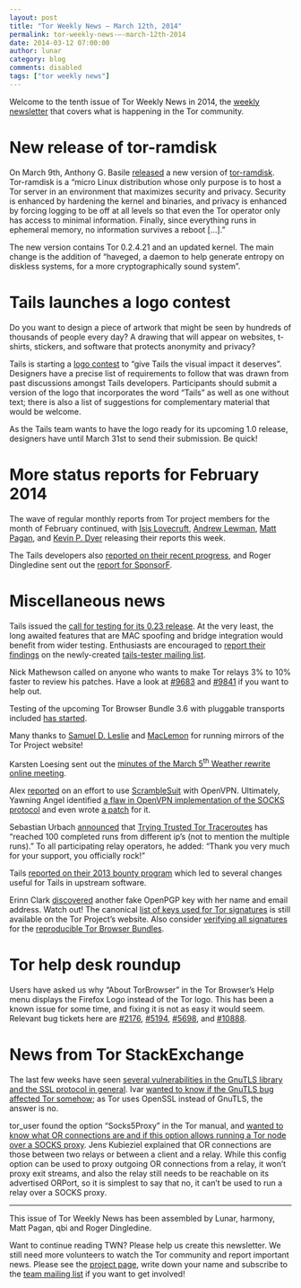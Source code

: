 ```yaml
---
layout: post
title: "Tor Weekly News — March 12th, 2014"
permalink: tor-weekly-news-—-march-12th-2014
date: 2014-03-12 07:00:00
author: lunar
category: blog
comments: disabled
tags: ["tor weekly news"]
---
```


Welcome to the tenth issue of Tor Weekly News in 2014, the [weekly newsletter](https://lists.torproject.org/cgi-bin/mailman/listinfo/tor-news) that covers what is happening in the Tor community.

New release of tor-ramdisk
==========================

On March 9th, Anthony G. Basile [released](http://opensource.dyc.edu/pipermail/tor-ramdisk/2014-March/000127.html) a new version of [tor-ramdisk](http://opensource.dyc.edu/tor-ramdisk). Tor-ramdisk is a “micro Linux distribution whose only purpose is to host a Tor server in an environment that maximizes security and privacy. Security is enhanced by hardening the kernel and binaries, and privacy is enhanced by forcing logging to be off at all levels so that even the Tor operator only has access to minimal information. Finally, since everything runs in ephemeral memory, no information survives a reboot […].”

The new version contains Tor 0.2.4.21 and an updated kernel. The main change is the addition of “haveged, a daemon to help generate entropy on diskless systems, for a more cryptographically sound system”.

Tails launches a logo contest
=============================

Do you want to design a piece of artwork that might be seen by hundreds of thousands of people every day? A drawing that will appear on websites, t-shirts, stickers, and software that protects anonymity and privacy?

Tails is starting a [logo contest](https://tails.boum.org/news/logo_contest/) to “give Tails the visual impact it deserves”. Designers have a precise list of requirements to follow that was drawn from past discussions amongst Tails developers. Participants should submit a version of the logo that incorporates the word “Tails” as well as one without text; there is also a list of suggestions for complementary material that would be welcome.

As the Tails team wants to have the logo ready for its upcoming 1.0 release, designers have until March 31st to send their submission. Be quick!

More status reports for February 2014
=====================================

The wave of regular monthly reports from Tor project members for the month of February continued, with [Isis Lovecruft](https://lists.torproject.org/pipermail/tor-reports/2014-March/000479.html), [Andrew Lewman](https://lists.torproject.org/pipermail/tor-reports/2014-March/000480.html), [Matt Pagan](https://lists.torproject.org/pipermail/tor-reports/2014-March/000482.html), and [Kevin P. Dyer](https://lists.torproject.org/pipermail/tor-reports/2014-March/000483.html) releasing their reports this week.

The Tails developers also [reported on their recent progress](https://tails.boum.org/news/report_2014_02/), and Roger Dingledine sent out the [report for SponsorF](https://lists.torproject.org/pipermail/tor-reports/2014-March/000484.html).

Miscellaneous news
==================

Tails issued the [call for testing for its 0.23 release](https://tails.boum.org/news/test_0.23-rc1/). At the very least, the long awaited features that are MAC spoofing and bridge integration would benefit from wider testing. Enthusiasts are encouraged to [report their findings](https://mailman.boum.org/pipermail/tails-testers/2014-March/000000.html) on the newly-created [tails-tester mailing list](https://tails.boum.org/news/tails-testers/).

Nick Mathewson called on anyone who wants to make Tor relays 3% to 10% faster to review his patches. Have a look at [\#9683](https://bugs.torproject.org/9683) and [\#9841](https://bugs.torproject.org/9841) if you want to help out.

Testing of the upcoming Tor Browser Bundle 3.6 with pluggable transports included [has started](https://lists.torproject.org/pipermail/tor-qa/2014-March/000346.html).

Many thanks to [Samuel D. Leslie](https://lists.torproject.org/pipermail/tor-mirrors/2014-March/000483.html) and [MacLemon](https://lists.torproject.org/pipermail/tor-mirrors/2014-March/000484.html) for running mirrors of the Tor Project website!

Karsten Loesing sent out the [minutes of the March 5<sup>th</sup> Weather rewrite online meeting](https://lists.torproject.org/pipermail/tor-dev/2014-March/006400.html).

Alex [reported](https://lists.torproject.org/pipermail/tor-dev/2014-March/006394.html) on an effort to use [ScrambleSuit](http://www.cs.kau.se/philwint/scramblesuit/) with OpenVPN. Ultimately, Yawning Angel identified [a flaw in OpenVPN implementation of the SOCKS protocol](https://lists.torproject.org/pipermail/tor-dev/2014-March/006427.html) and even wrote [a patch](https://github.com/Yawning/openvpn/commit/7474f1acfc) for it.

Sebastian Urbach [announced](https://lists.torproject.org/pipermail/tor-relays/2014-March/004037.html) that [Trying Trusted Tor Traceroutes](http://web.engr.illinois.edu/~das17/tor-traceroute_v1.html) has “reached 100 completed runs from different ip’s (not to mention the multiple runs).” To all participating relay operators, he added: “Thank you very much for your support, you officially rock!”

Tails [reported on their 2013 bounty program](https://tails.boum.org/news/bounties_2013_report/) which led to several changes useful for Tails in upstream software.

Erinn Clark [discovered](https://lists.torproject.org/pipermail/tor-dev/2014-March/006422.html) another fake OpenPGP key with her name and email address. Watch out! The canonical [list of keys used for Tor signatures](https://www.torproject.org/docs/signing-keys.html) is still available on the Tor Project’s website. Also consider [verifying all signatures](https://github.com/isislovecruft/scripts/blob/master/verify-gitian-builder-signatures) for the [reproducible Tor Browser Bundles](https://blog.torproject.org/blog/deterministic-builds-part-one-cyberwar-and-global-compromise).

Tor help desk roundup
=====================

Users have asked us why “About TorBrowser” in the Tor Browser’s Help menu displays the Firefox Logo instead of the Tor logo. This has been a known issue for some time, and fixing it is not as easy it would seem. Relevant bug tickets here are [\#2176](https://bugs.torproject.org/2176), [\#5194](https://bugs.torproject.org/5194), [\#5698](https://bugs.torproject.org/5698), and [\#10888](https://bugs.torproject.org/10888).

News from Tor StackExchange
===========================

The last few weeks have seen [several vulnerabilities in the GnuTLS library and the SSL protocol in general](http://www.gnutls.org/security.html#GNUTLS-SA-2014-2). Ivar [wanted to know if the GnuTLS bug affected Tor somehow](https://tor.stackexchange.com/q/1652/88); as Tor uses OpenSSL instead of GnuTLS, the answer is no.

tor\_user found the option “Socks5Proxy” in the Tor manual, and [wanted to know what OR connections are and if this option allows running a Tor node over a SOCKS proxy](https://tor.stackexchange.com/q/1654/88). Jens Kubieziel explained that OR connections are those between two relays or between a client and a relay. While this config option can be used to proxy outgoing OR connections from a relay, it won’t proxy exit streams, and also the relay still needs to be reachable on its advertised ORPort, so it is simplest to say that no, it can’t be used to run a relay over a SOCKS proxy.

* * * * *

This issue of Tor Weekly News has been assembled by Lunar, harmony, Matt Pagan, qbi and Roger Dingledine.

Want to continue reading TWN? Please help us create this newsletter. We still need more volunteers to watch the Tor community and report important news. Please see the [project page](https://trac.torproject.org/projects/tor/wiki/TorWeeklyNews), write down your name and subscribe to the [team mailing list](https://lists.torproject.org/cgi-bin/mailman/listinfo/news-team) if you want to get involved!
